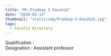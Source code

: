 ```yaml
---
title: "Mr.Pradeep S Kaushik"
date: "2020-03-13"
thumbnail: "static/img/Pradeep-S-Kaushik.jpg"
tags:
  - Faculty Directory
---
```


Qualification :  
Designation : Assistant professor  
